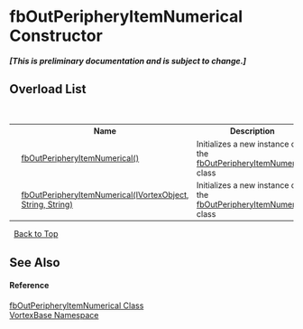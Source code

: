 # fbOutPeripheryItemNumerical Constructor 
 _**\[This is preliminary documentation and is subject to change.\]**_


## Overload List
&nbsp;<table><tr><th></th><th>Name</th><th>Description</th></tr><tr><td>![Public method](media/pubmethod.gif "Public method")</td><td><a href="M_VortexBase_fbOutPeripheryItemNumerical__ctor.md">fbOutPeripheryItemNumerical()</a></td><td>
Initializes a new instance of the <a href="T_VortexBase_fbOutPeripheryItemNumerical.md">fbOutPeripheryItemNumerical</a> class</td></tr><tr><td>![Public method](media/pubmethod.gif "Public method")</td><td><a href="M_VortexBase_fbOutPeripheryItemNumerical__ctor_1.md">fbOutPeripheryItemNumerical(IVortexObject, String, String)</a></td><td>
Initializes a new instance of the <a href="T_VortexBase_fbOutPeripheryItemNumerical.md">fbOutPeripheryItemNumerical</a> class</td></tr></table>&nbsp;
<a href="#fboutperipheryitemnumerical-constructor">Back to Top</a>

## See Also


#### Reference
<a href="T_VortexBase_fbOutPeripheryItemNumerical.md">fbOutPeripheryItemNumerical Class</a><br /><a href="N_VortexBase.md">VortexBase Namespace</a><br />